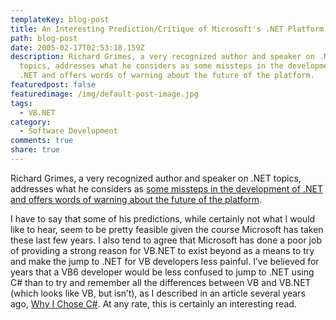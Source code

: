 ```yaml
---
templateKey: blog-post
title: An Interesting Prediction/Critique of Microsoft's .NET Platform
path: blog-post
date: 2005-02-17T02:53:18.159Z
description: Richard Grimes, a very recognized author and speaker on .NET
  topics, addresses what he considers as some missteps in the development of
  .NET and offers words of warning about the future of the platform.
featuredpost: false
featuredimage: /img/default-post-image.jpg
tags:
  - VB.NET
category:
  - Software Development
comments: true
share: true
---
```

<!--StartFragment-->

Richard Grimes, a very recognized author and speaker on .NET topics, addresses what he considers as [some missteps in the development of .NET and offers words of warning about the future of the platform](http://www.ddj.com/documents/s=9211/ddj050201dnn).

I have to say that some of his predictions, while certainly not what I would like to hear, seem to be pretty feasible given the course Microsoft has taken these last few years. I also tend to agree that Microsoft has done a poor job of providing a strong reason for VB.NET to exist beyond as a means to try and make the jump to .NET for VB developers less painful. I’ve believed for years that a VB6 developer would be less confused to jump to .NET using C# than to try and remember all the differences between VB and VB.NET (which looks like VB, but isn’t), as I described in an article several years ago, [Why I Chose C#](http://authors.aspalliance.com/stevesmith/articles/ViewArticle.aspx?id=27). At any rate, this is certainly an interesting read.

<!--EndFragment-->